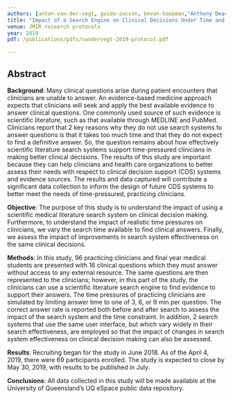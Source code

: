 ```yaml
---
authors: [anton-van-der-vegt, guido-zuccon, bevan-koopman,"Anthony Deacon"]
title: "Impact of a Search Engine on Clinical Decisions Under Time and System Effectiveness Constraints: Research Protocol"
venue: JMIR research protocols
year: 2019
pdf: /publications/pdfs/vandervegt-2019-protocol.pdf

---
```


## Abstract

**Background**: Many clinical questions arise during patient encounters that clinicians are unable to answer. An evidence-based medicine approach expects that clinicians will seek and apply the best available evidence to answer clinical questions. One commonly used source of such evidence is scientific literature, such as that available through MEDLINE and PubMed. Clinicians report that 2 key reasons why they do not use search systems to answer questions is that it takes too much time and that they do not expect to find a definitive answer. So, the question remains about how effectively scientific literature search systems support time-pressured clinicians in making better clinical decisions. The results of this study are important because they can help clinicians and health care organizations to better assess their needs with respect to clinical decision support (CDS) systems and evidence sources. The results and data captured will contribute a significant data collection to inform the design of future CDS systems to better meet the needs of time-pressured, practicing clinicians.

**Objective**: The purpose of this study is to understand the impact of using a scientific medical literature search system on clinical decision making. Furthermore, to understand the impact of realistic time pressures on clinicians, we vary the search time available to find clinical answers. Finally, we assess the impact of improvements in search system effectiveness on the same clinical decisions.

**Methods**: In this study, 96 practicing clinicians and final year medical students are presented with 16 clinical questions which they must answer without access to any external resource. The same questions are then represented to the clinicians; however, in this part of the study, the clinicians can use a scientific literature search engine to find evidence to support their answers. The time pressures of practicing clinicians are simulated by limiting answer time to one of 3, 6, or 9 min per question. The correct answer rate is reported both before and after search to assess the impact of the search system and the time constraint. In addition, 2 search systems that use the same user interface, but which vary widely in their search effectiveness, are employed so that the impact of changes in search system effectiveness on clinical decision making can also be assessed.

**Results**: Recruiting began for the study in June 2018. As of the April 4, 2019, there were 69 participants enrolled. The study is expected to close by May 30, 2019, with results to be published in July.

**Conclusions**: All data collected in this study will be made available at the University of Queensland’s UQ eSpace public data repository.
